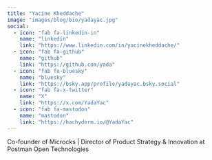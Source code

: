 ```yaml
---
title: "Yacine Kheddache"
image: "images/blog/bio/yadayac.jpg"
social:
  - icon: "fab fa-linkedin-in"
    name: "linkedin"
    link: "https://www.linkedin.com/in/yacinekheddache/"
  - icon: "fab fa-github"
    name: "github"
    link: "https://github.com/yada"  
  - icon: "fab fa-bluesky"
    name: "bluesky"
    link: "https://bsky.app/profile/yadayac.bsky.social"
  - icon: "fab fa-x-twitter"
    name: "X"
    link: "https://x.com/YadaYac"
  - icon: "fab fa-mastodon"
    name: "mastodon"
    link: "https://hachyderm.io/@YadaYac"
---
```


Co-founder of Microcks | Director of Product Strategy & Innovation at Postman Open Technologies
